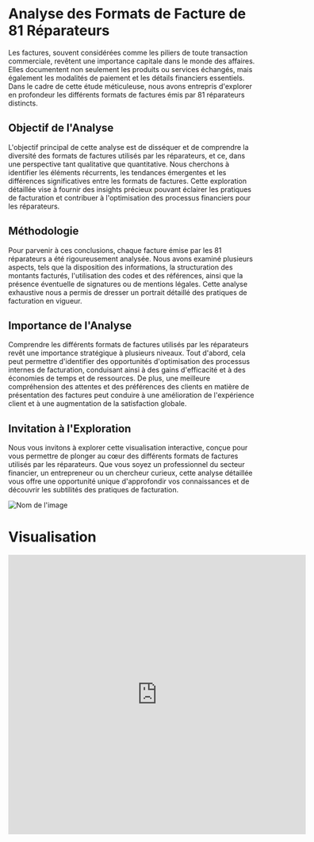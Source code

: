 # Analyse des Formats de Facture de 81 Réparateurs

Les factures, souvent considérées comme les piliers de toute transaction commerciale, revêtent une importance capitale dans le monde des affaires. Elles documentent non seulement les produits ou services échangés, mais également les modalités de paiement et les détails financiers essentiels. Dans le cadre de cette étude méticuleuse, nous avons entrepris d'explorer en profondeur les différents formats de factures émis par 81 réparateurs distincts.

## Objectif de l'Analyse

L'objectif principal de cette analyse est de disséquer et de comprendre la diversité des formats de factures utilisés par les réparateurs, et ce, dans une perspective tant qualitative que quantitative. Nous cherchons à identifier les éléments récurrents, les tendances émergentes et les différences significatives entre les formats de factures. Cette exploration détaillée vise à fournir des insights précieux pouvant éclairer les pratiques de facturation et contribuer à l'optimisation des processus financiers pour les réparateurs.

## Méthodologie

Pour parvenir à ces conclusions, chaque facture émise par les 81 réparateurs a été rigoureusement analysée. Nous avons examiné plusieurs aspects, tels que la disposition des informations, la structuration des montants facturés, l'utilisation des codes et des références, ainsi que la présence éventuelle de signatures ou de mentions légales. Cette analyse exhaustive nous a permis de dresser un portrait détaillé des pratiques de facturation en vigueur.

## Importance de l'Analyse

Comprendre les différents formats de factures utilisés par les réparateurs revêt une importance stratégique à plusieurs niveaux. Tout d'abord, cela peut permettre d'identifier des opportunités d'optimisation des processus internes de facturation, conduisant ainsi à des gains d'efficacité et à des économies de temps et de ressources. De plus, une meilleure compréhension des attentes et des préférences des clients en matière de présentation des factures peut conduire à une amélioration de l'expérience client et à une augmentation de la satisfaction globale.

## Invitation à l'Exploration

Nous vous invitons à explorer cette visualisation interactive, conçue pour vous permettre de plonger au cœur des différents formats de factures utilisés par les réparateurs. Que vous soyez un professionnel du secteur financier, un entrepreneur ou un chercheur curieux, cette analyse détaillée vous offre une opportunité unique d'approfondir vos connaissances et de découvrir les subtilités des pratiques de facturation.

![Nom de l'image](https://github.com/thizirisaighi/Entreprise/raw/main/images%20formats%20.png)

# Visualisation 
<iframe title="[ Occurence des formats ]" aria-label="Pie Chart" id="datawrapper-chart-9A35f" src="https://datawrapper.dwcdn.net/9A35f/1/" scrolling="no" frameborder="0" style="border: none;" width="600" height="564" data-external="1"></iframe>



